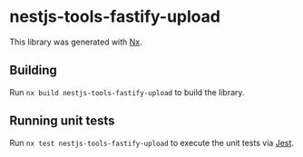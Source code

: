 # nestjs-tools-fastify-upload

This library was generated with [Nx](https://nx.dev).

## Building

Run `nx build nestjs-tools-fastify-upload` to build the library.

## Running unit tests

Run `nx test nestjs-tools-fastify-upload` to execute the unit tests via [Jest](https://jestjs.io).
